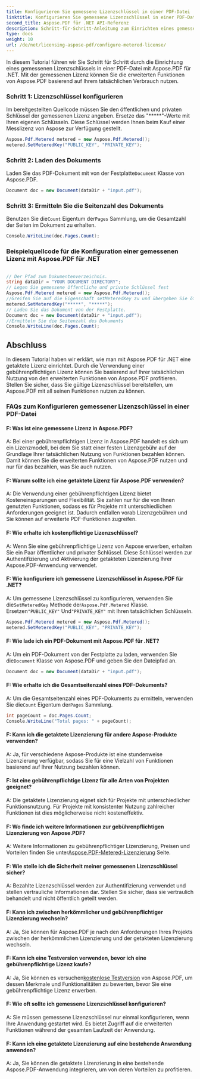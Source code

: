 ```yaml
---
title: Konfigurieren Sie gemessene Lizenzschlüssel in einer PDF-Datei
linktitle: Konfigurieren Sie gemessene Lizenzschlüssel in einer PDF-Datei
second_title: Aspose.PDF für .NET API-Referenz
description: Schritt-für-Schritt-Anleitung zum Einrichten eines gemessenen Lizenzschlüssels in einer PDF-Datei mit Aspose.PDF für .NET und zum Profitieren von erweiterten Funktionen.
type: docs
weight: 10
url: /de/net/licensing-aspose-pdf/configure-metered-license/
---
```

In diesem Tutorial führen wir Sie Schritt für Schritt durch die Einrichtung eines gemessenen Lizenzschlüssels in einer PDF-Datei mit Aspose.PDF für .NET. Mit der gemessenen Lizenz können Sie die erweiterten Funktionen von Aspose.PDF basierend auf Ihrem tatsächlichen Verbrauch nutzen.

### Schritt 1: Lizenzschlüssel konfigurieren

Im bereitgestellten Quellcode müssen Sie den öffentlichen und privaten Schlüssel der gemessenen Lizenz angeben. Ersetze das "*****"-Werte mit Ihren eigenen Schlüsseln. Diese Schlüssel werden Ihnen beim Kauf einer Messlizenz von Aspose zur Verfügung gestellt.

```csharp
Aspose.Pdf.Metered metered = new Aspose.Pdf.Metered();
metered.SetMeteredKey("PUBLIC_KEY", "PRIVATE_KEY");
```

### Schritt 2: Laden des Dokuments

 Laden Sie das PDF-Dokument mit von der Festplatte`Document` Klasse von Aspose.PDF.

```csharp
Document doc = new Document(dataDir + "input.pdf");
```

### Schritt 3: Ermitteln Sie die Seitenzahl des Dokuments

 Benutzen Sie die`Count` Eigentum der`Pages` Sammlung, um die Gesamtzahl der Seiten im Dokument zu erhalten.

```csharp
Console.WriteLine(doc.Pages.Count);
```

### Beispielquellcode für die Konfiguration einer gemessenen Lizenz mit Aspose.PDF für .NET 

```csharp

// Der Pfad zum Dokumentenverzeichnis.
string dataDir = "YOUR DOCUMENT DIRECTORY";
// Legen Sie gemessene öffentliche und private Schlüssel fest
Aspose.Pdf.Metered metered = new Aspose.Pdf.Metered();
//Greifen Sie auf die Eigenschaft setMeteredKey zu und übergeben Sie öffentliche und private Schlüssel als Parameter
metered.SetMeteredKey("*****", "*****");
// Laden Sie das Dokument von der Festplatte.
Document doc = new Document(dataDir + "input.pdf");
//Ermitteln Sie die Seitenzahl des Dokuments
Console.WriteLine(doc.Pages.Count);

```

## Abschluss

In diesem Tutorial haben wir erklärt, wie man mit Aspose.PDF für .NET eine getaktete Lizenz einrichtet. Durch die Verwendung einer gebührenpflichtigen Lizenz können Sie basierend auf Ihrer tatsächlichen Nutzung von den erweiterten Funktionen von Aspose.PDF profitieren. Stellen Sie sicher, dass Sie gültige Lizenzschlüssel bereitstellen, um Aspose.PDF mit all seinen Funktionen nutzen zu können.

### FAQs zum Konfigurieren gemessener Lizenzschlüssel in einer PDF-Datei

#### F: Was ist eine gemessene Lizenz in Aspose.PDF?

A: Bei einer gebührenpflichtigen Lizenz in Aspose.PDF handelt es sich um ein Lizenzmodell, bei dem Sie statt einer festen Lizenzgebühr auf der Grundlage Ihrer tatsächlichen Nutzung von Funktionen bezahlen können. Damit können Sie die erweiterten Funktionen von Aspose.PDF nutzen und nur für das bezahlen, was Sie auch nutzen.

#### F: Warum sollte ich eine getaktete Lizenz für Aspose.PDF verwenden?

A: Die Verwendung einer gebührenpflichtigen Lizenz bietet Kosteneinsparungen und Flexibilität. Sie zahlen nur für die von Ihnen genutzten Funktionen, sodass es für Projekte mit unterschiedlichen Anforderungen geeignet ist. Dadurch entfallen vorab Lizenzgebühren und Sie können auf erweiterte PDF-Funktionen zugreifen.

#### F: Wie erhalte ich kostenpflichtige Lizenzschlüssel?

A: Wenn Sie eine gebührenpflichtige Lizenz von Aspose erwerben, erhalten Sie ein Paar öffentlicher und privater Schlüssel. Diese Schlüssel werden zur Authentifizierung und Aktivierung der getakteten Lizenzierung Ihrer Aspose.PDF-Anwendung verwendet.

#### F: Wie konfiguriere ich gemessene Lizenzschlüssel in Aspose.PDF für .NET?

 A: Um gemessene Lizenzschlüssel zu konfigurieren, verwenden Sie die`SetMeteredKey` Methode der`Aspose.Pdf.Metered` Klasse. Ersetzen`"PUBLIC_KEY"` Und`"PRIVATE_KEY"` mit Ihren tatsächlichen Schlüsseln.

```csharp
Aspose.Pdf.Metered metered = new Aspose.Pdf.Metered();
metered.SetMeteredKey("PUBLIC_KEY", "PRIVATE_KEY");
```

#### F: Wie lade ich ein PDF-Dokument mit Aspose.PDF für .NET?

 A: Um ein PDF-Dokument von der Festplatte zu laden, verwenden Sie die`Document` Klasse von Aspose.PDF und geben Sie den Dateipfad an.

```csharp
Document doc = new Document(dataDir + "input.pdf");
```

#### F: Wie erhalte ich die Gesamtseitenzahl eines PDF-Dokuments?

 A: Um die Gesamtseitenzahl eines PDF-Dokuments zu ermitteln, verwenden Sie die`Count` Eigentum der`Pages` Sammlung.

```csharp
int pageCount = doc.Pages.Count;
Console.WriteLine("Total pages: " + pageCount);
```

#### F: Kann ich die getaktete Lizenzierung für andere Aspose-Produkte verwenden?

A: Ja, für verschiedene Aspose-Produkte ist eine stundenweise Lizenzierung verfügbar, sodass Sie für eine Vielzahl von Funktionen basierend auf Ihrer Nutzung bezahlen können.

#### F: Ist eine gebührenpflichtige Lizenz für alle Arten von Projekten geeignet?

A: Die getaktete Lizenzierung eignet sich für Projekte mit unterschiedlicher Funktionsnutzung. Für Projekte mit konsistenter Nutzung zahlreicher Funktionen ist dies möglicherweise nicht kosteneffektiv.

#### F: Wo finde ich weitere Informationen zur gebührenpflichtigen Lizenzierung von Aspose.PDF?

 A: Weitere Informationen zu gebührenpflichtiger Lizenzierung, Preisen und Vorteilen finden Sie unter[Aspose.PDF-Metered-Lizenzierung](https://purchase.aspose.com/pricing/pdf/net) Seite.

#### F: Wie stelle ich die Sicherheit meiner gemessenen Lizenzschlüssel sicher?

A: Bezahlte Lizenzschlüssel werden zur Authentifizierung verwendet und stellen vertrauliche Informationen dar. Stellen Sie sicher, dass sie vertraulich behandelt und nicht öffentlich geteilt werden.

#### F: Kann ich zwischen herkömmlicher und gebührenpflichtiger Lizenzierung wechseln?

A: Ja, Sie können für Aspose.PDF je nach den Anforderungen Ihres Projekts zwischen der herkömmlichen Lizenzierung und der getakteten Lizenzierung wechseln.

#### F: Kann ich eine Testversion verwenden, bevor ich eine gebührenpflichtige Lizenz kaufe?

 A: Ja, Sie können es versuchen[kostenlose Testversion](https://products.aspose.com/pdf/net) von Aspose.PDF, um dessen Merkmale und Funktionalitäten zu bewerten, bevor Sie eine gebührenpflichtige Lizenz erwerben.

#### F: Wie oft sollte ich gemessene Lizenzschlüssel konfigurieren?

A: Sie müssen gemessene Lizenzschlüssel nur einmal konfigurieren, wenn Ihre Anwendung gestartet wird. Es bietet Zugriff auf die erweiterten Funktionen während der gesamten Laufzeit der Anwendung.

#### F: Kann ich eine getaktete Lizenzierung auf eine bestehende Anwendung anwenden?

A: Ja, Sie können die getaktete Lizenzierung in eine bestehende Aspose.PDF-Anwendung integrieren, um von deren Vorteilen zu profitieren.